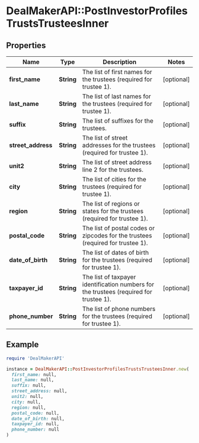 # DealMakerAPI::PostInvestorProfilesTrustsTrusteesInner

## Properties

| Name | Type | Description | Notes |
| ---- | ---- | ----------- | ----- |
| **first_name** | **String** | The list of first names for the trustees (required for trustee 1). | [optional] |
| **last_name** | **String** | The list of last names for the trustees (required for trustee 1). | [optional] |
| **suffix** | **String** | The list of suffixes for the trustees. | [optional] |
| **street_address** | **String** | The list of street addresses for the trustees (required for trustee 1). | [optional] |
| **unit2** | **String** | The list of street address line 2 for the trustees. | [optional] |
| **city** | **String** | The list of cities for the trustees (required for trustee 1). | [optional] |
| **region** | **String** | The list of regions or states for the trustees (required for trustee 1). | [optional] |
| **postal_code** | **String** | The list of postal codes or zipcodes for the trustees (required for trustee 1). | [optional] |
| **date_of_birth** | **String** | The list of dates of birth for the trustees (required for trustee 1). | [optional] |
| **taxpayer_id** | **String** | The list of taxpayer identification numbers for the trustees (required for trustee 1). | [optional] |
| **phone_number** | **String** | The list of phone numbers for the trustees (required for trustee 1). | [optional] |

## Example

```ruby
require 'DealMakerAPI'

instance = DealMakerAPI::PostInvestorProfilesTrustsTrusteesInner.new(
  first_name: null,
  last_name: null,
  suffix: null,
  street_address: null,
  unit2: null,
  city: null,
  region: null,
  postal_code: null,
  date_of_birth: null,
  taxpayer_id: null,
  phone_number: null
)
```

